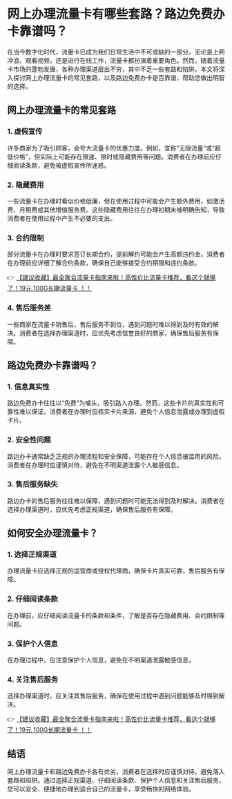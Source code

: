 # 网上办理流量卡有哪些套路？路边免费办卡靠谱吗？

在当今数字化时代，流量卡已成为我们日常生活中不可或缺的一部分。无论是上网冲浪、观看视频，还是进行在线工作，流量卡都扮演着重要角色。然而，随着流量卡市场的蓬勃发展，各种办理渠道层出不穷，其中不乏一些套路和陷阱。本文将深入探讨网上办理流量卡的常见套路，以及路边免费办卡是否靠谱，帮助您做出明智的选择。

## 网上办理流量卡的常见套路

### 1. **虚假宣传**
许多商家为了吸引顾客，会夸大流量卡的优惠力度。例如，宣称“无限流量”或“超低价格”，但实际上可能存在限速、限时或隐藏费用等问题。消费者在办理前应仔细阅读条款，避免被虚假宣传所迷惑。

### 2. **隐藏费用**
一些流量卡在办理时看似价格低廉，但在使用过程中可能会产生额外费用，如激活费、月租费或其他增值服务费。这些隐藏费用往往在办理初期未被明确告知，导致消费者在使用过程中产生不必要的支出。

### 3. **合约限制**
部分流量卡在办理时要求签订长期合约，提前解约可能会产生高额违约金。消费者在办理前应详细了解合约条款，确保自己能够接受合约期限和违约条款。

👉 [【建议收藏】最全聚合流量卡指南来啦！高性价比流量卡推荐，看这个就够了！19元 100G长期流量卡 ！！](https://bit.ly/Liuliangka)

### 4. **售后服务差**
一些商家在流量卡销售后，售后服务不到位，遇到问题时难以得到及时有效的解决。消费者在选择办理渠道时，应优先考虑信誉良好的商家，确保售后服务有保障。

## 路边免费办卡靠谱吗？

### 1. **信息真实性**
路边免费办卡往往以“免费”为噱头，吸引路人办理。然而，这些卡片的真实性和可靠性难以保证。消费者在办理时应核实卡片来源，避免个人信息泄露或办理到虚假卡片。

### 2. **安全性问题**
路边办卡通常缺乏正规的办理流程和安全保障，可能存在个人信息被滥用的风险。消费者在办理时应谨慎对待，避免在不明渠道泄露个人敏感信息。

### 3. **售后服务缺失**
路边办卡的售后服务往往难以保障，遇到问题时可能无法得到及时解决。消费者在选择办理渠道时，应优先考虑正规渠道，确保售后服务有保障。

## 如何安全办理流量卡？

### 1. **选择正规渠道**
办理流量卡应选择正规的运营商或授权代理商，确保卡片真实可靠，售后服务有保障。

### 2. **仔细阅读条款**
在办理前，应仔细阅读流量卡的条款和条件，了解是否存在隐藏费用、合约限制等问题。

### 3. **保护个人信息**
在办理过程中，应注意保护个人信息，避免在不明渠道泄露敏感信息。

### 4. **关注售后服务**
选择办理渠道时，应关注其售后服务，确保在使用过程中遇到问题能够及时得到解决。

👉 [【建议收藏】最全聚合流量卡指南来啦！高性价比流量卡推荐，看这个就够了！19元 100G长期流量卡 ！！](https://bit.ly/Liuliangka)

## 结语

网上办理流量卡和路边免费办卡各有优劣，消费者在选择时应谨慎对待，避免落入套路和陷阱。通过选择正规渠道、仔细阅读条款、保护个人信息和关注售后服务，您可以安全、便捷地办理到适合自己的流量卡，享受畅快的网络体验。
